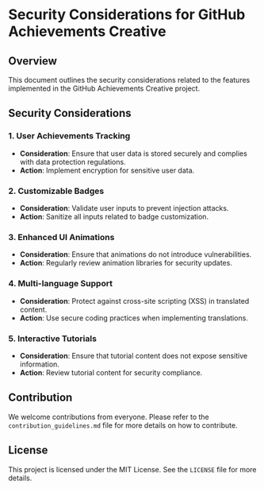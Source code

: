 # Security Considerations for GitHub Achievements Creative

## Overview
This document outlines the security considerations related to the features implemented in the GitHub Achievements Creative project.

## Security Considerations

### 1. User Achievements Tracking
- **Consideration**: Ensure that user data is stored securely and complies with data protection regulations.
- **Action**: Implement encryption for sensitive user data.

### 2. Customizable Badges
- **Consideration**: Validate user inputs to prevent injection attacks.
- **Action**: Sanitize all inputs related to badge customization.

### 3. Enhanced UI Animations
- **Consideration**: Ensure that animations do not introduce vulnerabilities.
- **Action**: Regularly review animation libraries for security updates.

### 4. Multi-language Support
- **Consideration**: Protect against cross-site scripting (XSS) in translated content.
- **Action**: Use secure coding practices when implementing translations.

### 5. Interactive Tutorials
- **Consideration**: Ensure that tutorial content does not expose sensitive information.
- **Action**: Review tutorial content for security compliance.

## Contribution
We welcome contributions from everyone. Please refer to the `contribution_guidelines.md` file for more details on how to contribute.

## License
This project is licensed under the MIT License. See the `LICENSE` file for more details.
